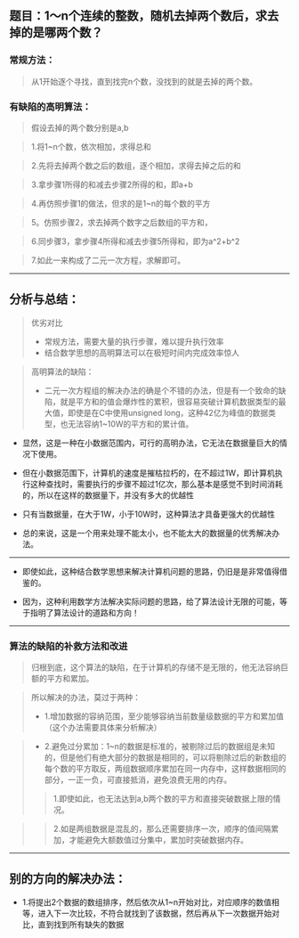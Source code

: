 ##  题目：1～n个连续的整数，随机去掉两个数后，求去掉的是哪两个数？

### 常规方法：
> 从1开始逐个寻找，直到找完n个数，没找到的就是去掉的两个数。

### 有缺陷的高明算法：
> 假设去掉的两个数分别是a,b

> 1.将1~n个数，依次相加，求得总和

> 2.先将去掉两个数之后的数组，逐个相加，求得去掉之后的和

> 3.拿步骤1所得的和减去步骤2所得的和，即a+b

> 4.再仿照步骤1的做法，但求的是1~n的每个数的平方

> 5。仿照步骤2，求去掉两个数字之后数组的平方和，

> 6.同步骤3，拿步骤4所得和减去步骤5所得和，即为a^2+b^2

> 7.如此一来构成了二元一次方程，求解即可。

---
## 分析与总结：
> 优劣对比
> * 常规方法，需要大量的执行步骤，难以提升执行效率
> * 结合数学思想的高明算法可以在极短时间内完成效率惊人

> 高明算法的缺陷：
> * 二元一次方程组的解决办法的确是个不错的办法，但是有一个致命的缺陷，就是平方和的值会爆炸性的累积，很容易突破计算机数据类型的最大值，即使是在C中使用unsigned long，这种42亿为峰值的数据类型，也无法容纳1~10W的平方和的累计值。

* 显然，这是一种在小数据范围内，可行的高明办法，它无法在数据量巨大的情况下使用。

* 但在小数据范围下，计算机的速度是摧枯拉朽的，在不超过1W，即计算机执行这种查找时，需要执行的步骤不超过1亿次，那么基本是感觉不到时间消耗的，所以在这样的数据量下，并没有多大的优越性

* 只有当数据量，在大于1W，小于10W时，这种算法才具备更强大的优越性

* 总的来说，这是一个用来处理不能太小，也不能太大的数据量的优秀解决办法。
---

* 即使如此，这种结合数学思想来解决计算机问题的思路，仍旧是是非常值得借鉴的。

* 因为，这种利用数学方法解决实际问题的思路，给了算法设计无限的可能，等于指明了算法设计的道路和方向！


---
### 算法的缺陷的补救方法和改进

> 归根到底，这个算法的缺陷，在于计算机的存储不是无限的，他无法容纳巨额的平方和累加。

> 所以解决的办法，莫过于两种：
> * 1.增加数据的容纳范围，至少能够容纳当前数量级数据的平方和累加值（这个办法需要具体来分析解决）

> * 2.避免过分累加：1~n的数据是标准的，被剔除过后的数据组是未知的，但是他们有绝大部分的数据是相同的，可以将剔除过后的新数组的每个数的平方取反，两组数据顺序累加在同一内存中，这样数据相同的部分，一正一负，可直接抵消，避免浪费无用的内存。
> > 1.即使如此，也无法达到a,b两个数的平方和直接突破数据上限的情况。

>  >  2.如是两组数据是混乱的，那么还需要排序一次，顺序的值间隔累加，才能避免大额数值过分集中，累加时突破数据内存。
---
##  别的方向的解决办法：
* 1.将提出2个数据的数组排序，然后依次从1~n开始对比，对应顺序的数值相等，进入下一次比较，不符合就找到了该数据，然后再从下一次数据开始对比，直到找到所有缺失的数据
